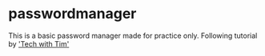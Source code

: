 # passwordmanager
 
This is a basic password manager made for practice only.
Following tutorial by ['Tech with Tim'](https://www.youtube.com/watch?v=DLn3jOsNRVE&t=38s&ab_channel=TechWithTim)
